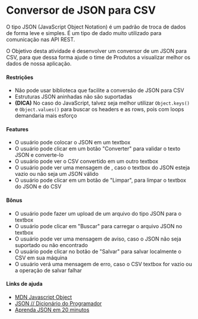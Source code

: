 # Conversor de JSON para CSV

O tipo JSON (JavaScript Object Notation) é um padrão de troca de dados de forma leve e simples. É um tipo de dado muito utilizado para comunicação nas API REST.
  
O Objetivo desta atividade é desenvolver um conversor de um JSON para CSV, para que dessa forma ajude o time de Produtos a visualizar melhor os dados de nossa aplicação.


#### Restrições
- Não pode usar biblioteca que facilite a conversão de JSON para CSV
- Estruturas JSON aninhadas não são suportadas
- <strong>(DICA)</strong> No caso do JavaScript, talvez seja melhor utilizar `Object.keys()` e `Object.values()` para buscar os headers e as rows, pois com loops demandaria mais esforço

#### Features
- O usuário pode colocar o JSON em um textbox
- O usuário pode clicar em um botão "Converter" para validar o texto JSON e converte-lo
- O usuário pode ver o CSV convertido em um outro textbox
- O usuário pode ver uma mensagem de , caso o textbox do JSON esteja vazio ou não seja um JSON válido
- O usuário pode clicar em um botão de "Limpar", para limpar o textbox do JSON e do CSV



#### Bônus
- O usuário pode fazer um upload de um arquivo do tipo JSON para o textbox
- O usuário pode clicar em "Buscar" para carregar o arquivo JSON no textbox
- O usuário pode ver uma mensagem de aviso, caso o JSON não seja suportado ou não encontrado
- O usuário pode clicar no botão de "Salvar" para salvar localmente o CSV em sua máquina
- O usuário verá uma mensagem de erro, caso o CSV textbox for vazio ou a operação de salvar falhar

#### Links de ajuda
- [MDN Javascript Object](https://developer.mozilla.org/pt-BR/docs/Web/JavaScript/Reference/Global_Objects/Object)
- [JSON // Dicionário do Programador](https://www.youtube.com/watch?v=P81dE-tkaaA)
- [Aprenda JSON em 20 minutos](https://www.youtube.com/watch?v=BWPUSXzSWA8)
  